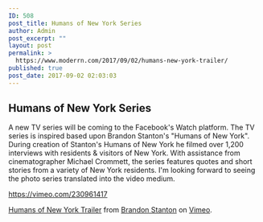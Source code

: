 ```yaml
---
ID: 508
post_title: Humans of New York Series
author: Admin
post_excerpt: ""
layout: post
permalink: >
  https://www.moderrn.com/2017/09/02/humans-new-york-trailer/
published: true
post_date: 2017-09-02 02:03:03
---
```

<h2>Humans of New York Series</h2>
<div id="js_i5" class="_5pbx userContent" data-ft="{&quot;tn&quot;:&quot;K&quot;}">

A new TV series will be coming to the Facebook's Watch platform. The TV series is inspired based upon Brandon Stanton's "Humans of New York". During creation of Stanton's Humans of New York he filmed over 1,200 interviews with residents & visitors of New York. With assistance from cinematographer Michael Crommett, the series features quotes and short stories from a variety of New York residents. I'm looking forward to seeing the photo series translated into the video medium.

</div>

https://vimeo.com/230961417 

<p><a href="https://vimeo.com/230961417" target="_blank">Humans of New York Trailer</a> from <a href="https://vimeo.com/user10163045" target="_blank">Brandon Stanton</a> on <a href="https://vimeo.com" target="_blank">Vimeo</a>.</p>